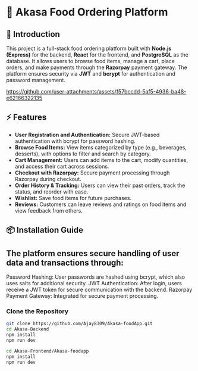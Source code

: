 # 🌟 Akasa Food Ordering Platform




## 📝 Introduction
This project is a full-stack food ordering platform built with **Node.js (Express)** for the backend, **React** for the frontend, and **PostgreSQL** as the database. It allows users to browse food items, manage a cart, place orders, and make payments through the **Razorpay** payment gateway. The platform ensures security via **JWT** and **bcrypt** for authentication and password management.


https://github.com/user-attachments/assets/f57bccdd-5af5-4936-ba48-e62166322135


## ⚡ Features
- **User Registration and Authentication:** Secure JWT-based authentication with bcrypt for password hashing.
- **Browse Food Items:** View items categorized by type (e.g., beverages, desserts), with options to filter and search by category.
- **Cart Management:** Users can add items to the cart, modify quantities, and access their cart across sessions.
- **Checkout with Razorpay:** Secure payment processing through Razorpay during checkout.
- **Order History & Tracking:** Users can view their past orders, track the status, and reorder with ease.
- **Wishlist:** Save food items for future purchases.
- **Reviews:** Customers can leave reviews and ratings on food items and view feedback from others.

## 📦 Installation Guide

## The platform ensures secure handling of user data and transactions through:

Password Hashing: User passwords are hashed using bcrypt, which also uses salts for additional security.
JWT Authentication: After login, users receive a JWT token for secure communication with the backend.
Razorpay Payment Gateway: Integrated for secure payment processing.





### Clone the Repository
```bash
git clone https://github.com/Ajay8309/Akasa-foodApp.git
cd Akasa-Backend
npm install
npm run dev

cd Akasa-Frontend/Akasa-foodapp
npm install
npm run dev

